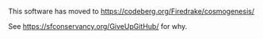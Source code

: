 This software has moved to
https://codeberg.org/Firedrake/cosmogenesis/

See https://sfconservancy.org/GiveUpGitHub/ for why.
